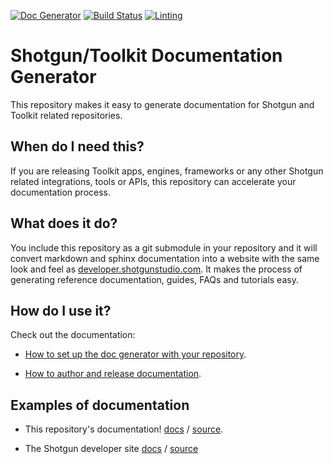 [![Doc Generator](https://img.shields.io/badge/Built%20With-SG%20Doc%20Generator-blue.svg)](http://github.com/shotgunsoftware/tk-doc-generator)
[![Build Status](https://secure.travis-ci.org/shotgunsoftware/tk-doc-generator.svg?branch=master)](http://travis-ci.org/shotgunsoftware/tk-doc-generator)
[![Linting](https://img.shields.io/badge/PEP8%20by-Hound%20CI-a873d1.svg)](https://houndci.com)

# Shotgun/Toolkit Documentation Generator

This repository makes it easy to generate documentation for 
Shotgun and Toolkit related repositories.

## When do I need this?

If you are releasing Toolkit apps, engines, frameworks or
any other Shotgun related integrations, tools or APIs, 
this repository can accelerate your documentation process.

## What does it do?

You include this repository as a git submodule in your 
repository and it will convert markdown and sphinx 
documentation into a website with the same look and 
feel as [developer.shotgunstudio.com](https://developer.shotgunstudio.com). It makes the 
process of generating reference documentation, guides,
FAQs and tutorials easy.

## How do I use it?

Check out the documentation:

- [How to set up the doc generator with your repository](https://developer.shotgunsoftware.com/tk-doc-generator/integrating/).

- [How to author and release documentation](https://developer.shotgunsoftware.com/tk-doc-generator/authoring/).

## Examples of documentation

- This repository's documentation! [docs](https://developer.shotgunsoftware.com/tk-doc-generator) / [source](https://github.com/shotgunsoftware/tk-doc-generator/tree/master/docs).

- The Shotgun developer site [docs](https://developer.shotgunsoftware.com) / [source](https://github.com/shotgunsoftware/developer-beta/tree/master/docs)


